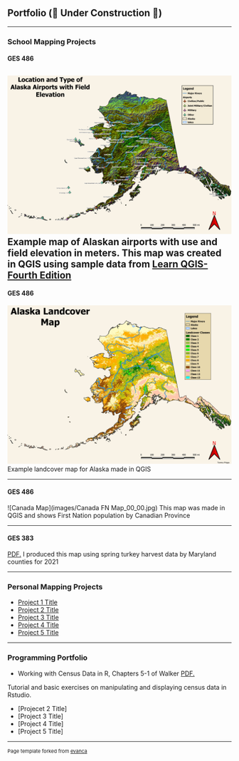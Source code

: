 ## Portfolio (&#128679; Under Construction &#128679;)

---

### School Mapping Projects 

#### GES 486

![Alaska Airports](images/Alaska_airport_map_final_00_00.jpg)
 Example map of Alaskan airports with use and field elevation in meters. This map was created in QGIS using sample data from [Learn QGIS-Fourth Edition](https://www.packtpub.com/product/learn-qgis-fourth-edition/9781788997423)
---

#### GES 486

![Alaska Landcover](images/Alaska_landcovermap_00_00.jpg)
 Example landcover map for Alaska made in QGIS

---

#### GES 486

![Canada Map](images/Canada FN Map_00_00.jpg) 
 This map was made in QGIS and shows First Nation population by Canadian Province 

---

#### GES 383 

<a href="tphipps05.github.io/pdfs/Lab2_inkscape_final_PDF.pdf" target="_blank">PDF.</a>
I produced this map using spring turkey harvest data by Maryland counties for 2021


---




### Personal Mapping Projects




- [Project 1 Title](http://example.com/)
- [Project 2 Title](http://example.com/)
- [Project 3 Title](http://example.com/)
- [Project 4 Title](http://example.com/)
- [Project 5 Title](http://example.com/)

---

### Programming Portfolio 

- Working with Census Data in R, Chapters 5-1 of Walker
<a href="tphipps05.github.io/pdfs/PHIPPS_lab_3_merge.pdf" target="_blank">PDF.</a>

Tutorial and basic exercises on manipulating and displaying census data in Rstudio.
- [Projecet 2 Title]
- [Project 3 Title]
- [Project 4 Title]
- [Project 5 Title]


---
<p style="font-size:11px">Page template forked from <a href="https://github.com/evanca/quick-portfolio">evanca</a></p>
<!-- Remove above link if you don't want to attibute -->
